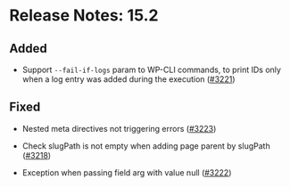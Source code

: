 # Release Notes: 15.2

## Added

- Support `--fail-if-logs` param to WP-CLI commands, to print IDs only when a log entry was added during the execution ([#3221](https://github.com/GatoGraphQL/GatoGraphQL/pull/3221))

## Fixed

- Nested meta directives not triggering errors ([#3223](https://github.com/GatoGraphQL/GatoGraphQL/pull/3223))

- Check slugPath is not empty when adding page parent by slugPath ([#3218](https://github.com/GatoGraphQL/GatoGraphQL/pull/3218))
- Exception when passing field arg with value null ([#3222](https://github.com/GatoGraphQL/GatoGraphQL/pull/3222))
